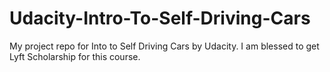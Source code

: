 # Udacity-Intro-To-Self-Driving-Cars
My project repo for Into to Self Driving Cars by Udacity. I am blessed to get Lyft Scholarship for this course.
